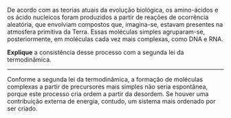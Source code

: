 De acordo com as teorias atuais da evolução biológica, os amino-ácidos e os ácido nucleicos foram produzidos a partir de reações de ocorrência aleatória, que envolviam compostos que, imagina-se, estavam presentes na atmosfera primitiva da Terra. Essas moléculas simples agruparam-se, posteriormente, em moléculas cada vez mais complexas, como DNA e RNA.

**Explique** a consistência desse processo com a segunda lei da termodinâmica.

---

Conforme a segunda lei da termodinâmica, a formação de moléculas complexas a partir de precursores mais simples não seria espontânea, porque este processo cria ordem a partir da desordem. Se houver uma contribuição externa de energia, contudo, um sistema mais ordenado por ser criado.
